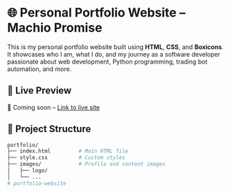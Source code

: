 # 🌐 Personal Portfolio Website – Machio Promise

This is my personal portfolio website built using **HTML**, **CSS**, and **Boxicons**. It showcases who I am, what I do, and my journey as a software developer passionate about web development, Python programming, trading bot automation, and more.

## 📸 Live Preview

🚀 Coming soon – [Link to live site]()

## 📁 Project Structure

```bash
portfolio/
├── index.html         # Main HTML file
├── style.css          # Custom styles
├── images/            # Profile and content images
│   ├── logo/
│   └── ...
# portfolio-website
